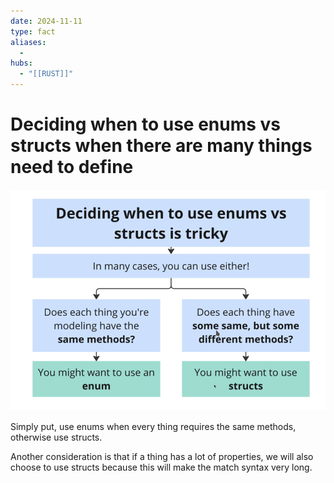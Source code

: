 ```yaml
---
date: 2024-11-11
type: fact
aliases:
  -
hubs:
  - "[[RUST]]"
---
```


# Deciding when to use enums vs structs when there are many things need to define

![flowchart-to-decide-enum-vs-struct.png](../../assets/imgs/flowchart-to-decide-enum-vs-struct.png)

Simply put, use enums when every thing requires the same methods, otherwise use structs.

Another consideration is that if a thing has a lot of properties, we will also choose to use structs because this will make the match syntax very long.
